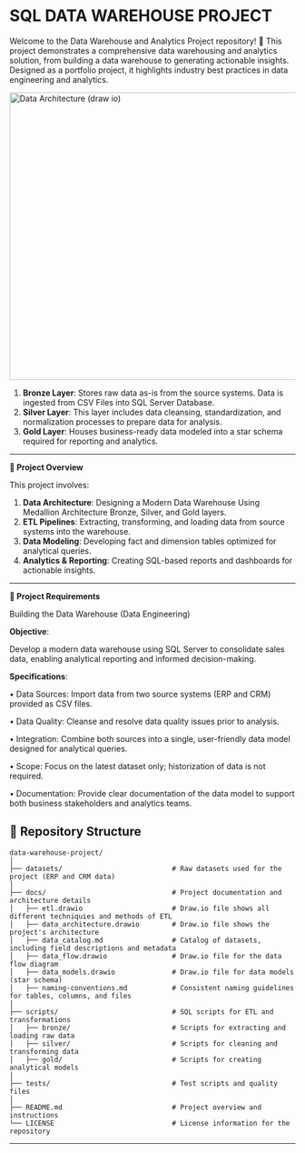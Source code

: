 # SQL DATA WAREHOUSE PROJECT

Welcome to the Data Warehouse and Analytics Project repository! 🚀
This project demonstrates a comprehensive data warehousing and analytics solution, from building a data warehouse to generating actionable insights. Designed as a portfolio project, it highlights industry best practices in data engineering and analytics.


<img width="841" height="506" alt="Data Architecture (draw io)" src="https://github.com/user-attachments/assets/e6379d25-8382-45b0-8b9b-00d5f7347cde" />


1.	**Bronze Layer**: Stores raw data as-is from the source systems. Data is ingested from CSV Files into SQL Server Database.
2.	**Silver Layer**: This layer includes data cleansing, standardization, and normalization processes to prepare data for analysis.
3.	**Gold Layer**: Houses business-ready data modeled into a star schema required for reporting and analytics.

-------------------------------------------------------------------------------------------------------------------------------------------------------------

**📖 Project Overview**

This project involves:
1.	**Data Architecture**: Designing a Modern Data Warehouse Using Medallion Architecture Bronze, Silver, and Gold layers.
2.	**ETL Pipelines**: Extracting, transforming, and loading data from source systems into the warehouse.
3.	**Data Modeling**: Developing fact and dimension tables optimized for analytical queries.
4.	**Analytics & Reporting**: Creating SQL-based reports and dashboards for actionable insights.

-------------------------------------------------------------------------------------------------------------------------------------------------------------

**🚀 Project Requirements**

Building the Data Warehouse (Data Engineering)

**Objective**:

Develop a modern data warehouse using SQL Server to consolidate sales data, enabling analytical reporting and informed decision-making.


**Specifications**:

•	Data Sources: Import data from two source systems (ERP and CRM) provided as CSV files.

•	Data Quality: Cleanse and resolve data quality issues prior to analysis.

•	Integration: Combine both sources into a single, user-friendly data model designed for analytical queries.

•	Scope: Focus on the latest dataset only; historization of data is not required.

•	Documentation: Provide clear documentation of the data model to support both business stakeholders and analytics teams.

## 📂 Repository Structure
```
data-warehouse-project/
│
├── datasets/                           # Raw datasets used for the project (ERP and CRM data)
│
├── docs/                               # Project documentation and architecture details
│   ├── etl.drawio                      # Draw.io file shows all different techniquies and methods of ETL
│   ├── data_architecture.drawio        # Draw.io file shows the project's architecture
│   ├── data_catalog.md                 # Catalog of datasets, including field descriptions and metadata
│   ├── data_flow.drawio                # Draw.io file for the data flow diagram
│   ├── data_models.drawio              # Draw.io file for data models (star schema)
│   ├── naming-conventions.md           # Consistent naming guidelines for tables, columns, and files
│
├── scripts/                            # SQL scripts for ETL and transformations
│   ├── bronze/                         # Scripts for extracting and loading raw data
│   ├── silver/                         # Scripts for cleaning and transforming data
│   ├── gold/                           # Scripts for creating analytical models
│
├── tests/                              # Test scripts and quality files
│
├── README.md                           # Project overview and instructions
└── LICENSE                             # License information for the repository
```
---

